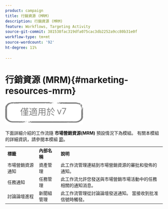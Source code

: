 ```yaml
---
product: campaign
title: 行銷資源 (MRM)
description: 行銷資源 (MRM)
feature: Workflows, Targeting Activity
source-git-commit: 381538fac319dfa075cac3db2252a9cc80b31e0f
workflow-type: tm+mt
source-wordcount: '92'
ht-degree: 11%

---
```



# 行銷資源 (MRM){#marketing-resources-mrm}

![](../../assets/v7-only.svg)

下面詳細介紹的工作流隨 **市場營銷資源(MRM)** 預設情況下為模組。 有關本模組的詳細資訊，請參閱本模組 [節](../../campaign/using/designing-marketing-campaigns.md)。

<table> 
 <tbody> 
  <tr> 
   <td> <strong>標籤</strong><br /> </td> 
   <td> <strong>內部名稱</strong><br /> </td> 
   <td> <strong>說明</strong><br /> </td> 
  </tr> 
  <tr> 
   <td> <span class="uicontrol">市場營銷資源通知</span> <br /> </td> 
   <td> <span class="uicontrol">資產管理</span> <br /> </td> 
   <td> 此工作流管理連結到市場營銷資源的審批和發佈的通知。 <br /> </td> 
  </tr> 
  <tr> 
   <td> <span class="uicontrol">任務通知</span> <br /> </td> 
   <td> <span class="uicontrol">任務管理</span> <br /> </td> 
   <td> 此工作流允許您發送與市場營銷市場活動中的任務相關的通知消息。<br /> </td> 
  </tr> 
  <tr> 
   <td> <span class="uicontrol">討論論壇進程</span> <br /> </td> 
   <td> <span class="uicontrol">新聞組管理</span> <br /> </td> 
   <td> 此工作流管理從討論論壇發送通知。 當接收到批准信號時觸發。<br /> </td> 
  </tr> 
 </tbody> 
</table>


